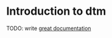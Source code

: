 # Introduction to dtm

TODO: write [great documentation](http://jacobian.org/writing/what-to-write/)
